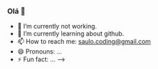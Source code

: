 ### Olá 👋

- 🔭 I’m currently not working.
- 🌱 I’m currently learning about github.
- 📫 How to reach me: saulo.coding@gmail.com
- 😄 Pronouns: ...
- ⚡ Fun fact: ...
-->
